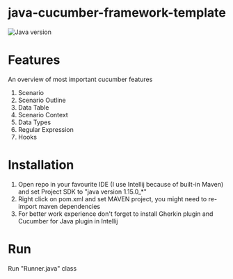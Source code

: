 # java-cucumber-framework-template

![Java version](https://img.shields.io/badge/Java-1.15-%23b07219)

# Features
An overview of most important cucumber features

1. Scenario
2. Scenario Outline
3. Data Table
4. Scenario Context
5. Data Types
6. Regular Expression
7. Hooks

# Installation

1. Open repo in your favourite IDE (I use Intellij because of built-in Maven) and set Project SDK to "java version 1.15.0_*"
2. Right click on pom.xml and set MAVEN project, you might need to re-import maven dependencies
3. For better work experience don't forget to install Gherkin plugin and Cucumber for Java plugin in Intellij

# Run

Run "Runner.java" class
